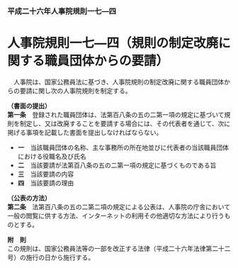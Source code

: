 ### 平成二十六年人事院規則一七―四  
# 人事院規則一七―四（規則の制定改廃に関する職員団体からの要請）  
　人事院は、国家公務員法に基づき、人事院規則の制定改廃に関する職員団体からの要請に関し次の人事院規則を制定する。  
  
**（書面の提出）**  
**第一条**　登録された職員団体は、法第百八条の五の二第一項の規定に基づいて規則を制定し、又は改廃することを要請する場合には、その代表者を通じて、次に掲げる事項を記載した書面を提出しなければならない。  
* **一**　当該職員団体の名称、主な事務所の所在地並びに代表者の当該職員団体における役職名及び氏名  
* **二**　当該要請が法第百八条の五の二第一項の規定に基づくものである旨  
* **三**　当該要請の内容  
* **四**　当該要請の理由  
  
**（公表の方法）**  
**第二条**　法第百八条の五の二第二項の規定による公表は、人事院の庁舎において一般の閲覧に供する方法、インターネットの利用その他適切な方法により行うものとする。  
  
**附　則**  
この規則は、国家公務員法等の一部を改正する法律（平成二十六年法律第二十二号）の施行の日から施行する。  
  
